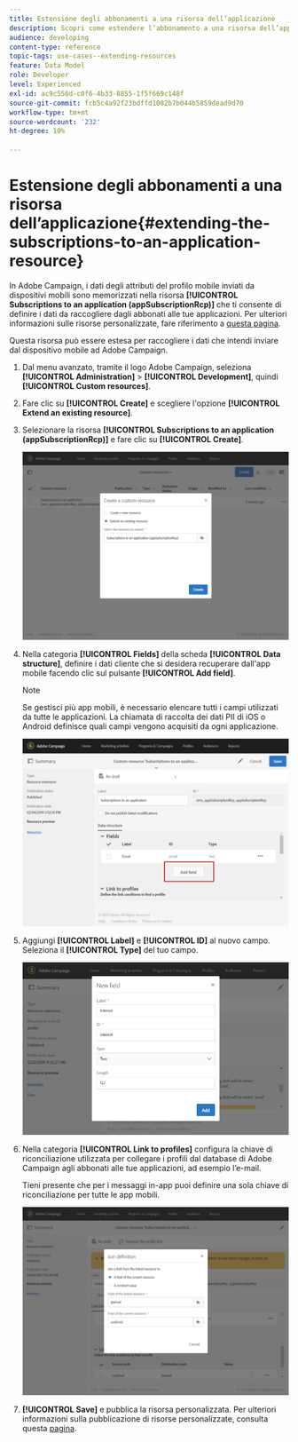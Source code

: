 ```yaml
---
title: Estensione degli abbonamenti a una risorsa dell’applicazione
description: Scopri come estendere l’abbonamento a una risorsa dell’applicazione
audience: developing
content-type: reference
topic-tags: use-cases--extending-resources
feature: Data Model
role: Developer
level: Experienced
exl-id: ac9c556d-c0f6-4b33-8855-1f5f669c148f
source-git-commit: fcb5c4a92f23bdffd1082b7b044b5859dead9d70
workflow-type: tm+mt
source-wordcount: '232'
ht-degree: 10%

---
```


# Estensione degli abbonamenti a una risorsa dell’applicazione{#extending-the-subscriptions-to-an-application-resource}

In Adobe Campaign, i dati degli attributi del profilo mobile inviati da dispositivi mobili sono memorizzati nella risorsa **[!UICONTROL Subscriptions to an application (appSubscriptionRcp)]** che ti consente di definire i dati da raccogliere dagli abbonati alle tue applicazioni. Per ulteriori informazioni sulle risorse personalizzate, fare riferimento a [questa pagina](../../developing/using/key-steps-to-add-a-resource.md).

Questa risorsa può essere estesa per raccogliere i dati che intendi inviare dal dispositivo mobile ad Adobe Campaign.

1. Dal menu avanzato, tramite il logo Adobe Campaign, seleziona **[!UICONTROL Administration]** > **[!UICONTROL Development]**, quindi **[!UICONTROL Custom resources]**.
1. Fare clic su **[!UICONTROL Create]** e scegliere l&#39;opzione **[!UICONTROL Extend an existing resource]**.
1. Selezionare la risorsa **[!UICONTROL Subscriptions to an application (appSubscriptionRcp)]** e fare clic su **[!UICONTROL Create]**.

   ![](assets/in_app_personal_data_4.png)

1. Nella categoria **[!UICONTROL Fields]** della scheda **[!UICONTROL Data structure]**, definire i dati cliente che si desidera recuperare dall&#39;app mobile facendo clic sul pulsante **[!UICONTROL Add field]**.

   >[!NOTE]
   >
   >Se gestisci più app mobili, è necessario elencare tutti i campi utilizzati da tutte le applicazioni. La chiamata di raccolta dei dati PII di iOS o Android definisce quali campi vengono acquisiti da ogni applicazione.

   ![](assets/in_app_personal_data.png)

1. Aggiungi **[!UICONTROL Label]** e **[!UICONTROL ID]** al nuovo campo. Seleziona il **[!UICONTROL Type]** del tuo campo.

   ![](assets/schema_extension_uc9.png)

1. Nella categoria **[!UICONTROL Link to profiles]** configura la chiave di riconciliazione utilizzata per collegare i profili dal database di Adobe Campaign agli abbonati alle tue applicazioni, ad esempio l’e-mail.

   Tieni presente che per i messaggi in-app puoi definire una sola chiave di riconciliazione per tutte le app mobili.

   ![](assets/in_app_personal_data_3.png)

1. **[!UICONTROL Save]** e pubblica la risorsa personalizzata. Per ulteriori informazioni sulla pubblicazione di risorse personalizzate, consulta questa [pagina](../../developing/using/updating-the-database-structure.md#publishing-a-custom-resource).
